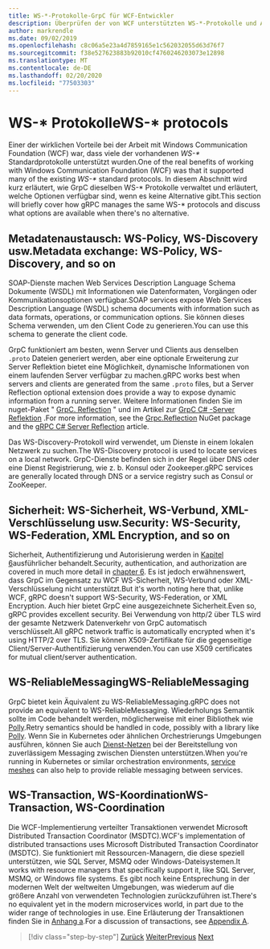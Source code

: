 ```yaml
---
title: WS-*-Protokolle-GrpC für WCF-Entwickler
description: Überprüfen der von WCF unterstützten WS-*-Protokolle und Alternativen, die mit GrpC verfügbar sind
author: markrendle
ms.date: 09/02/2019
ms.openlocfilehash: c8c06a5e23a4d7859165e1c562032055d63d76f7
ms.sourcegitcommit: f38e527623883b92010cf4760246203073e12898
ms.translationtype: MT
ms.contentlocale: de-DE
ms.lasthandoff: 02/20/2020
ms.locfileid: "77503303"
---
```

# <a name="ws--protocols"></a><span data-ttu-id="fc9f8-103">WS-\* Protokolle</span><span class="sxs-lookup"><span data-stu-id="fc9f8-103">WS-\* protocols</span></span>

<span data-ttu-id="fc9f8-104">Einer der wirklichen Vorteile bei der Arbeit mit Windows Communication Foundation (WCF) war, dass viele der vorhandenen _WS-\*_ Standardprotokolle unterstützt wurden.</span><span class="sxs-lookup"><span data-stu-id="fc9f8-104">One of the real benefits of working with Windows Communication Foundation (WCF) was that it supported many of the existing _WS-\*_ standard protocols.</span></span> <span data-ttu-id="fc9f8-105">In diesem Abschnitt wird kurz erläutert, wie GrpC dieselben WS-\* Protokolle verwaltet und erläutert, welche Optionen verfügbar sind, wenn es keine Alternative gibt.</span><span class="sxs-lookup"><span data-stu-id="fc9f8-105">This section will briefly cover how gRPC manages the same WS-\* protocols and discuss what options are available when there's no alternative.</span></span>

## <a name="metadata-exchange-ws-policy-ws-discovery-and-so-on"></a><span data-ttu-id="fc9f8-106">Metadatenaustausch: WS-Policy, WS-Discovery usw.</span><span class="sxs-lookup"><span data-stu-id="fc9f8-106">Metadata exchange: WS-Policy, WS-Discovery, and so on</span></span>

<span data-ttu-id="fc9f8-107">SOAP-Dienste machen Web Services Description Language Schema Dokumente (WSDL) mit Informationen wie Datenformaten, Vorgängen oder Kommunikationsoptionen verfügbar.</span><span class="sxs-lookup"><span data-stu-id="fc9f8-107">SOAP services expose Web Services Description Language (WSDL) schema documents with information such as data formats, operations, or communication options.</span></span> <span data-ttu-id="fc9f8-108">Sie können dieses Schema verwenden, um den Client Code zu generieren.</span><span class="sxs-lookup"><span data-stu-id="fc9f8-108">You can use this schema to generate the client code.</span></span>

<span data-ttu-id="fc9f8-109">GrpC funktioniert am besten, wenn Server und Clients aus denselben `.proto` Dateien generiert werden, aber eine optionale Erweiterung zur Server Reflektion bietet eine Möglichkeit, dynamische Informationen von einem laufenden Server verfügbar zu machen.</span><span class="sxs-lookup"><span data-stu-id="fc9f8-109">gRPC works best when servers and clients are generated from the same `.proto` files, but a Server Reflection optional extension does provide a way to expose dynamic information from a running server.</span></span> <span data-ttu-id="fc9f8-110">Weitere Informationen finden Sie im nuget-Paket " [GrpC. Reflection](https://nuget.org/packages/Grpc.Reflection) " und im Artikel zur [GrpC C# -Server Reflektion](https://github.com/grpc/grpc/blob/master/doc/csharp/server_reflection.md) .</span><span class="sxs-lookup"><span data-stu-id="fc9f8-110">For more information, see the [Grpc.Reflection](https://nuget.org/packages/Grpc.Reflection) NuGet package and the [gRPC C# Server Reflection](https://github.com/grpc/grpc/blob/master/doc/csharp/server_reflection.md) article.</span></span>

<span data-ttu-id="fc9f8-111">Das WS-Discovery-Protokoll wird verwendet, um Dienste in einem lokalen Netzwerk zu suchen.</span><span class="sxs-lookup"><span data-stu-id="fc9f8-111">The WS-Discovery protocol is used to locate services on a local network.</span></span> <span data-ttu-id="fc9f8-112">GrpC-Dienste befinden sich in der Regel über DNS oder eine Dienst Registrierung, wie z. b. Konsul oder Zookeeper.</span><span class="sxs-lookup"><span data-stu-id="fc9f8-112">gRPC services are generally located through DNS or a service registry such as Consul or ZooKeeper.</span></span>

## <a name="security-ws-security-ws-federation-xml-encryption-and-so-on"></a><span data-ttu-id="fc9f8-113">Sicherheit: WS-Sicherheit, WS-Verbund, XML-Verschlüsselung usw.</span><span class="sxs-lookup"><span data-stu-id="fc9f8-113">Security: WS-Security, WS-Federation, XML Encryption, and so on</span></span>

<span data-ttu-id="fc9f8-114">Sicherheit, Authentifizierung und Autorisierung werden in [Kapitel 6](security.md)ausführlicher behandelt.</span><span class="sxs-lookup"><span data-stu-id="fc9f8-114">Security, authentication, and authorization are covered in much more detail in [chapter 6](security.md).</span></span> <span data-ttu-id="fc9f8-115">Es ist jedoch erwähnenswert, dass GrpC im Gegensatz zu WCF WS-Sicherheit, WS-Verbund oder XML-Verschlüsselung nicht unterstützt.</span><span class="sxs-lookup"><span data-stu-id="fc9f8-115">But it's worth noting here that, unlike WCF, gRPC doesn't support WS-Security, WS-Federation, or XML Encryption.</span></span> <span data-ttu-id="fc9f8-116">Auch hier bietet GrpC eine ausgezeichnete Sicherheit.</span><span class="sxs-lookup"><span data-stu-id="fc9f8-116">Even so, gRPC provides excellent security.</span></span> <span data-ttu-id="fc9f8-117">Bei Verwendung von http/2 über TLS wird der gesamte Netzwerk Datenverkehr von GrpC automatisch verschlüsselt.</span><span class="sxs-lookup"><span data-stu-id="fc9f8-117">All gRPC network traffic is automatically encrypted when it's using HTTP/2 over TLS.</span></span> <span data-ttu-id="fc9f8-118">Sie können X509-Zertifikate für die gegenseitige Client/Server-Authentifizierung verwenden.</span><span class="sxs-lookup"><span data-stu-id="fc9f8-118">You can use X509 certificates for mutual client/server authentication.</span></span>

## <a name="ws-reliablemessaging"></a><span data-ttu-id="fc9f8-119">WS-ReliableMessaging</span><span class="sxs-lookup"><span data-stu-id="fc9f8-119">WS-ReliableMessaging</span></span>

<span data-ttu-id="fc9f8-120">GrpC bietet kein Äquivalent zu WS-ReliableMessaging.</span><span class="sxs-lookup"><span data-stu-id="fc9f8-120">gRPC does not provide an equivalent to WS-ReliableMessaging.</span></span> <span data-ttu-id="fc9f8-121">Wiederholungs Semantik sollte im Code behandelt werden, möglicherweise mit einer Bibliothek wie [Polly](https://github.com/App-vNext/Polly).</span><span class="sxs-lookup"><span data-stu-id="fc9f8-121">Retry semantics should be handled in code, possibly with a library like [Polly](https://github.com/App-vNext/Polly).</span></span> <span data-ttu-id="fc9f8-122">Wenn Sie in Kubernetes oder ähnlichen Orchestrierungs Umgebungen ausführen, können Sie auch [Dienst-Netzen](service-mesh.md) bei der Bereitstellung von zuverlässigem Messaging zwischen Diensten unterstützen.</span><span class="sxs-lookup"><span data-stu-id="fc9f8-122">When you're running in Kubernetes or similar orchestration environments, [service meshes](service-mesh.md) can also help to provide reliable messaging between services.</span></span>

## <a name="ws-transaction-ws-coordination"></a><span data-ttu-id="fc9f8-123">WS-Transaction, WS-Koordination</span><span class="sxs-lookup"><span data-stu-id="fc9f8-123">WS-Transaction, WS-Coordination</span></span>

<span data-ttu-id="fc9f8-124">Die WCF-Implementierung verteilter Transaktionen verwendet Microsoft Distributed Transaction Coordinator (MSDTC).</span><span class="sxs-lookup"><span data-stu-id="fc9f8-124">WCF's implementation of distributed transactions uses Microsoft Distributed Transaction Coordinator (MSDTC).</span></span> <span data-ttu-id="fc9f8-125">Sie funktioniert mit Ressourcen-Managern, die diese speziell unterstützen, wie SQL Server, MSMQ oder Windows-Dateisystemen.</span><span class="sxs-lookup"><span data-stu-id="fc9f8-125">It works with resource managers that specifically support it, like SQL Server, MSMQ, or Windows file systems.</span></span> <span data-ttu-id="fc9f8-126">Es gibt noch keine Entsprechung in der modernen Welt der weltweiten Umgebungen, was wiederum auf die größere Anzahl von verwendeten Technologien zurückzuführen ist.</span><span class="sxs-lookup"><span data-stu-id="fc9f8-126">There's no equivalent yet in the modern microservices world, in part due to the wider range of technologies in use.</span></span> <span data-ttu-id="fc9f8-127">Eine Erläuterung der Transaktionen finden Sie in [Anhang a](appendix.md).</span><span class="sxs-lookup"><span data-stu-id="fc9f8-127">For a discussion of transactions, see [Appendix A](appendix.md).</span></span>

>[!div class="step-by-step"]
><span data-ttu-id="fc9f8-128">[Zurück](error-handling.md)
>[Weiter](migrate-wcf-to-grpc.md)</span><span class="sxs-lookup"><span data-stu-id="fc9f8-128">[Previous](error-handling.md)
[Next](migrate-wcf-to-grpc.md)</span></span>
